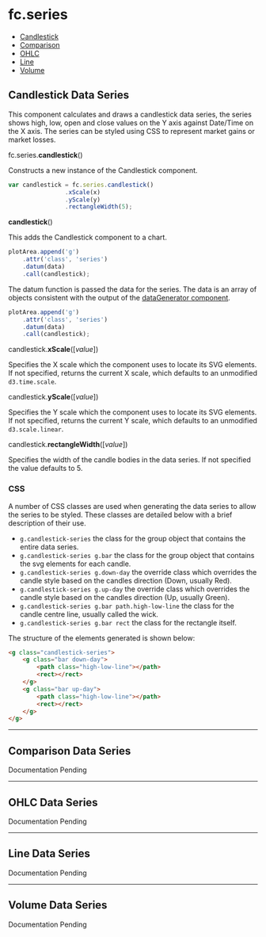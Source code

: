 # fc.**series**

+ [Candlestick](#candlestick-data-series)
+ [Comparison](#comparison-data-series)
+ [OHLC](#ohlc-data-series)
+ [Line](#line-data-series)
+ [Volume](#volume-data-series)

## Candlestick Data Series

This component calculates and draws a candlestick data series, the series shows high, low, open and close values on the Y axis against Date/Time on the X axis.
The series can be styled using CSS to represent market gains or market losses.

fc.series.**candlestick**()

Constructs a new instance of the Candlestick component.

```javascript
var candlestick = fc.series.candlestick()
		        .xScale(x)
		        .yScale(y)
		        .rectangleWidth(5);
```

**candlestick**()

This adds the Candlestick component to a chart. 

```javascript
plotArea.append('g')
	.attr('class', 'series')
	.datum(data)
	.call(candlestick);
```

The datum function is passed the data for the series. The data is an array of objects consistent with the output of the [dataGenerator component](../utilities/#slutilitiesdatagenerator).

```javascript
plotArea.append('g')
	.attr('class', 'series')
	.datum(data)
	.call(candlestick);
```

candlestick.**xScale**([*value*])

Specifies the X scale which the component uses to locate its SVG elements.
If not specified, returns the current X scale, which defaults to an unmodified `d3.time.scale`.

candlestick.**yScale**([*value*])

Specifies the Y scale which the component uses to locate its SVG elements.
If not specified, returns the current Y scale, which defaults to an unmodified `d3.scale.linear`.

candlestick.**rectangleWidth**([*value*])

Specifies the width of the candle bodies in the data series. If not specified the value defaults to 5.

### CSS

A number of CSS classes are used when generating the data series to allow the series to be styled. These classes are detailed below with a brief description of their use.

+ `g.candlestick-series` the class for the group object that contains the entire data series.
+ `g.candlestick-series g.bar` the class for the group object that contains the svg elements for each candle.
+ `g.candlestick-series g.down-day` the override class which overrides the candle style based on the candles direction (Down, usually Red).
+ `g.candlestick-series g.up-day` the override class which overrides the candle style based on the candles direction (Up, usually Green).
+ `g.candlestick-series g.bar path.high-low-line` the class for the candle centre line, usually called the wick.
+ `g.candlestick-series g.bar rect` the class for the rectangle itself.

The structure of the elements generated is shown below:

```html
<g class="candlestick-series">
	<g class="bar down-day">
		<path class="high-low-line"></path>
		<rect></rect>
	</g>
	<g class="bar up-day">
		<path class="high-low-line"></path>
		<rect></rect>
	</g>
</g>

```

------

## Comparison Data Series

Documentation Pending

------

## OHLC Data Series

Documentation Pending

------

## Line Data Series

Documentation Pending

------

## Volume Data Series

Documentation Pending

